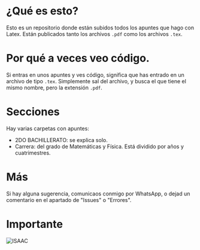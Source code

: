 # ¿Qué es esto?
Esto es un repositorio donde están subidos todos los apuntes
que hago con Latex. Están publicados tanto los archivos `.pdf`
como los archivos `.tex`.
# Por qué a veces veo código.
Si entras en unos apuntes y ves código, significa que has entrado
en un archivo de tipo `.tex`. Simplemente sal del archivo,
y busca el que tiene el mismo nombre, pero la extensión
`.pdf`.
# Secciones
Hay varias carpetas con apuntes:
- 2DO BACHILLERATO: se explica solo.
- Carrera: del grado de Matemáticas y Física. Está dividido
por años y cuatrimestres.
# Más
Si hay alguna sugerencia, comunicaos conmigo por WhatsApp, o
dejad un comentario en el apartado de "Issues" o "Errores".
# Importante
![ISAAC](https://i.redd.it/dquqoonq1uc71.png)
